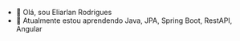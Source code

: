- 👋 Olá, sou Eliarlan Rodrigues
- 🌱 Atualmente estou aprendendo Java, JPA, Spring Boot, RestAPI, Angular
 
 
 
